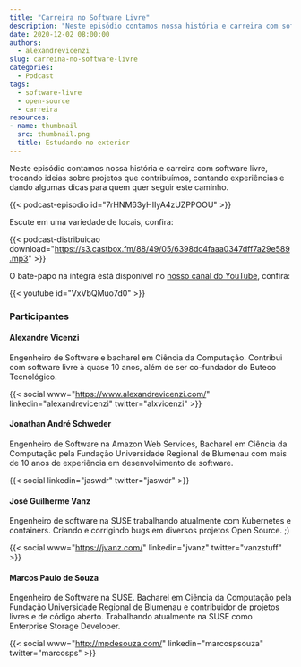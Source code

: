 ```yaml
---
title: "Carreira no Software Livre"
description: "Neste episódio contamos nossa história e carreira com software livre, contando experiências e dando dicas para quem quer seguir este caminho."
date: 2020-12-02 08:00:00
authors:
  - alexandrevicenzi
slug: carreina-no-software-livre
categories:
  - Podcast
tags:
  - software-livre
  - open-source
  - carreira
resources:
- name: thumbnail
  src: thumbnail.png
  title: Estudando no exterior
---
```


Neste episódio contamos nossa história e carreira com software livre, trocando ideias sobre projetos que contribuímos, contando experiências e dando algumas dicas para quem quer seguir este caminho.
<!--more-->
{{< podcast-episodio id="7rHNM63yHIIyA4zUZPPOOU" >}}

Escute em uma variedade de locais, confira:

{{< podcast-distribuicao download="https://s3.castbox.fm/88/49/05/6398dc4faaa0347dff7a29e589.mp3" >}}

O bate-papo na íntegra está disponível no [nosso canal do YouTube](https://www.youtube.com/butecotech), confira:

{{< youtube id="VxVbQMuo7d0" >}}

### Participantes

#### Alexandre Vicenzi

Engenheiro de Software e bacharel em Ciência da Computação. Contribui com software livre à quase 10 anos, além de ser co-fundador do Buteco Tecnológico.

{{< social www="https://www.alexandrevicenzi.com/" linkedin="alexandrevicenzi" twitter="alxvicenzi" >}}

#### Jonathan André Schweder

Engenheiro de Software na Amazon Web Services, Bacharel em Ciência da Computação pela Fundação Universidade Regional de Blumenau com mais de 10 anos de experiência em desenvolvimento de software.

{{< social linkedin="jaswdr" twitter="jaswdr" >}}

#### José Guilherme Vanz

Engenheiro de software na SUSE trabalhando atualmente com Kubernetes e containers. Criando e corrigindo bugs em diversos projetos Open Source. ;)

{{< social www="https://jvanz.com/" linkedin="jvanz" twitter="vanzstuff" >}}

#### Marcos Paulo de Souza

Engenheiro de Software na SUSE. Bacharel em Ciência da Computação pela Fundação Universidade Regional de Blumenau e contribuidor de projetos livres e de código aberto. Trabalhando atualmente na SUSE como Enterprise Storage Developer.

{{< social www="http://mpdesouza.com/" linkedin="marcospsouza" twitter="marcosps" >}}
